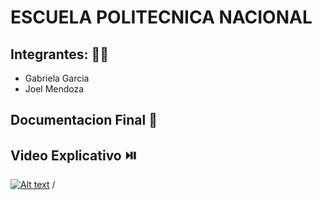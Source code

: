 # ESCUELA POLITECNICA NACIONAL
## Integrantes: 👩🧑‍
- Gabriela Garcia
- Joel Mendoza

## Documentacion Final 📕

## Video Explicativo ⏯️
[![Alt text](https://github.com/JoelMendoza1/Tesis/Documentos/Imagenes/Inicio.jpg)](https://www.youtube.com/watch?v=h9XNjsTXc6I&t)
/